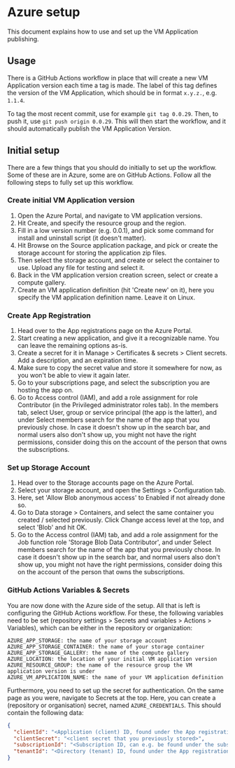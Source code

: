 # Azure setup
This document explains how to use and set up the VM Application publishing.

## Usage
There is a GitHub Actions workflow in place that will create a new VM Application version each time a tag is made.
The label of this tag defines the version of the VM Application, which should be in format `x.y.z.`, e.g. `1.1.4`.

To tag the most recent commit, use for example `git tag 0.0.29`. Then, to push it, use `git push origin 0.0.29`. This will then start the workflow, and it should automatically publish the VM Application Version.

## Initial setup
There are a few things that you should do initially to set up the workflow. Some of these are in Azure, some are on GitHub Actions.
Follow all the following steps to fully set up this workflow.

### Create initial VM Application version
1. Open the Azure Portal, and navigate to VM application versions.
2. Hit Create, and specify the resource group and the region.
3. Fill in a low version number (e.g. 0.0.1), and pick some command for install and uninstall script (it doesn't matter).
4. Hit Browse on the Source application package, and pick or create the storage account for storing the application zip files.
5. Then select the storage account, and create or select the container to use. Upload any file for testing and select it.
6. Back in the VM application version creation screen, select or create a compute gallery.
7. Create an VM application definition (hit 'Create new' on it), here you specify the VM application definition name. Leave it on Linux.

### Create App Registration
1. Head over to the App registrations page on the Azure Portal.
2. Start creating a new application, and give it a recognizable name. You can leave the remaining options as-is.
3. Create a secret for it in Manage > Certificates & secrets > Client secrets. Add a description, and an expiration time.
4. Make sure to copy the secret value and store it somewhere for now, as you won't be able to view it again later.
5. Go to your subscriptions page, and select the subscription you are hosting the app on. 
6. Go to Access control (IAM), and add a role assignment for role Contributor (in the Privileged administrator roles tab). In the members tab, select User, group or service principal (the app is the latter), and under Select members search for the name of the app that you previously chose. In case it doesn't show up in the search bar, and normal users also don't show up, you might not have the right permissions, consider doing this on the account of the person that owns the subscriptions.

### Set up Storage Account
1. Head over to the Storage accounts page on the Azure Portal.
2. Select your storage account, and open the Settings > Configuration tab.
3. Here, set 'Allow Blob anonymous access' to Enabled if not already done so.
4. Go to Data storage > Containers, and select the same container you created / selected previously. Click Change access level at the top, and select 'Blob' and hit OK.
5. Go to the Access control (IAM) tab, and add a role assignment for the Job function role 'Storage Blob Data Contributor', and under Select members search for the name of the app that you previously chose. In case it doesn't show up in the search bar, and normal users also don't show up, you might not have the right permissions, consider doing this on the account of the person that owns the subscriptions.

### GitHub Actions Variables & Secrets
You are now done with the Azure side of the setup. All that is left is configuring the GitHub Actions workflow. For these, the following variables need to be set (repository settings > Secrets and variables > Actions > Variables), which can be either in the repository or organization:
```
AZURE_APP_STORAGE: the name of your storage account
AZURE_APP_STORAGE_CONTAINER: the name of your storage container
AZURE_APP_STORAGE_GALLERY: the name of the compute gallery
AZURE_LOCATION: the location of your initial VM application version
AZURE_RESOURCE_GROUP: the name of the resource group the VM application version is under
AZURE_VM_APPLICATION_NAME: the name of your VM application definition
```

Furthermore, you need to set up the secret for authentication. On the same page as you were, navigate to Secrets at the top. Here, you can create a (repository or organisation) secret, named `AZURE_CREDENTIALS`. This should contain the following data:
```json
{
  "clientId": "<Application (client) ID, found under the App registrations page for your app>",
  "clientSecret": "<client secret that you previously stored>",
  "subscriptionId": "<Subscription ID, can e.g. be found under the subscriptions page>",
  "tenantId": "<Directory (tenant) ID, found under the App registrations page for your app>"
}
```
